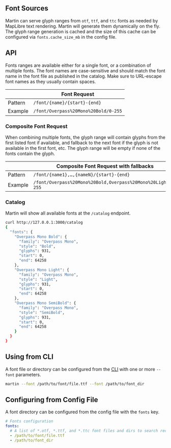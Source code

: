 ## Font Sources

Martin can serve glyph ranges from `otf`, `ttf`, and `ttc` fonts as needed by MapLibre text rendering. Martin will
generate them dynamically on the fly.
The glyph range generation is cached and the size of this cache can be configured via `fonts.cache_size_mb` in the config file.

## API

Fonts ranges are available either for a single font, or a combination of multiple fonts. The font names are
case-sensitive and should match the font name in the font file as published in the catalog. Make sure to URL-escape font
names as they usually contain spaces.

|         | Font Request                         |
|---------|--------------------------------------|
| Pattern | `/font/{name}/{start}-{end}`         |
| Example | `/font/Overpass%20Mono%20Bold/0-255` |

### Composite Font Request

When combining multiple fonts, the glyph range will contain glyphs from the first listed font if available, and fallback
to the next font if the glyph is not available in the first font, etc. The glyph range will be empty if none of the
fonts contain the glyph.

|         | Composite Font Request with fallbacks                        |
|---------|--------------------------------------------------------------|
| Pattern | `/font/{name1},…,{nameN}/{start}-{end}`                      |
| Example | `/font/Overpass%20Mono%20Bold,Overpass%20Mono%20Light/0-255` |

### Catalog

Martin will show all available fonts at the `/catalog` endpoint.

```bash
curl http://127.0.0.1:3000/catalog
{
  "fonts": {
    "Overpass Mono Bold": {
      "family": "Overpass Mono",
      "style": "Bold",
      "glyphs": 931,
      "start": 0,
      "end": 64258
    },
    "Overpass Mono Light": {
      "family": "Overpass Mono",
      "style": "Light",
      "glyphs": 931,
      "start": 0,
      "end": 64258
    },
    "Overpass Mono SemiBold": {
      "family": "Overpass Mono",
      "style": "SemiBold",
      "glyphs": 931,
      "start": 0,
      "end": 64258
    }
  }
}
```

## Using from CLI

A font file or directory can be configured from the [CLI](run-with-cli.md) with one or more `--font` parameters.

```bash
martin --font /path/to/font/file.ttf --font /path/to/font_dir
```

## Configuring from Config File

A font directory can be configured from the config file with the `fonts` key.

```yaml
# Fonts configuration
fonts:
  # A list of *.otf, *.ttf, and *.ttc font files and dirs to search recursively.
  - /path/to/font/file.ttf
  - /path/to/font_dir
```
